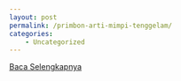 ```yaml
---
layout: post
permalink: /primbon-arti-mimpi-tenggelam/
categories:
    - Uncategorized
---
```


[Baca Selengkapnya](/09)